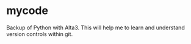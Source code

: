 # mycode
Backup of Python with Alta3. This will help me to learn and understand version controls within git.
